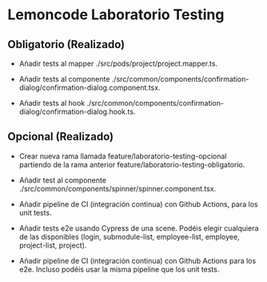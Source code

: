 # Lemoncode Laboratorio Testing


## Obligatorio **(Realizado)**

- Añadir tests al mapper ./src/pods/project/project.mapper.ts.

- Añadir tests al componente ./src/common/components/confirmation-dialog/confirmation-dialog.component.tsx.

- Añadir tests al hook ./src/common/components/confirmation-dialog/confirmation-dialog.hook.ts.


## Opcional **(Realizado)**

- Crear nueva rama llamada feature/laboratorio-testing-opcional partiendo de la rama anterior feature/laboratorio-testing-obligatorio.

- Añadir test al componente ./src/common/components/spinner/spinner.component.tsx.

- Añadir pipeline de CI (integración continua) con Github Actions, para los unit tests.

- Añadir tests e2e usando Cypress de una scene. Podéis elegir cualquiera de las disponibles (login, submodule-list, employee-list, employee, project-list, project).

- Añadir pipeline de CI (integración continua) con Github Actions para los e2e. Incluso podéis usar la misma pipeline que los unit tests.